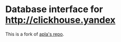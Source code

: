 Database interface for http://clickhouse.yandex
===

This is a fork of [apla's repo](https://github.com/apla/node-clickhouse).
